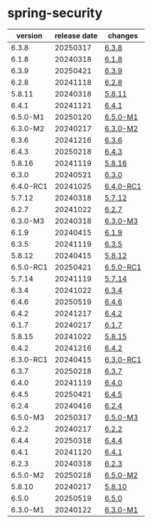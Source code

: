 # spring-security	


|version|release date|changes|
|---|---|---|
|6.3.8|20250317|[6.3.8](./6.3.8-20250317.md)|
|6.1.8|20240318|[6.1.8](./6.1.8-20240318.md)|
|6.3.9|20250421|[6.3.9](./6.3.9-20250421.md)|
|6.2.8|20241118|[6.2.8](./6.2.8-20241118.md)|
|5.8.11|20240318|[5.8.11](./5.8.11-20240318.md)|
|6.4.1|20241121|[6.4.1](./6.4.1-20241121.md)|
|6.5.0-M1|20250120|[6.5.0-M1](./6.5.0-M1-20250120.md)|
|6.3.0-M2|20240217|[6.3.0-M2](./6.3.0-M2-20240217.md)|
|6.3.6|20241216|[6.3.6](./6.3.6-20241216.md)|
|6.4.3|20250218|[6.4.3](./6.4.3-20250218.md)|
|5.8.16|20241119|[5.8.16](./5.8.16-20241119.md)|
|6.3.0|20240521|[6.3.0](./6.3.0-20240521.md)|
|6.4.0-RC1|20241025|[6.4.0-RC1](./6.4.0-RC1-20241025.md)|
|5.7.12|20240318|[5.7.12](./5.7.12-20240318.md)|
|6.2.7|20241022|[6.2.7](./6.2.7-20241022.md)|
|6.3.0-M3|20240318|[6.3.0-M3](./6.3.0-M3-20240318.md)|
|6.1.9|20240415|[6.1.9](./6.1.9-20240415.md)|
|6.3.5|20241119|[6.3.5](./6.3.5-20241119.md)|
|5.8.12|20240415|[5.8.12](./5.8.12-20240415.md)|
|6.5.0-RC1|20250421|[6.5.0-RC1](./6.5.0-RC1-20250421.md)|
|5.7.14|20241119|[5.7.14](./5.7.14-20241119.md)|
|6.3.4|20241022|[6.3.4](./6.3.4-20241022.md)|
|6.4.6|20250519|[6.4.6](./6.4.6-20250519.md)|
|6.4.2|20241217|[6.4.2](./6.4.2-20241217.md)|
|6.1.7|20240217|[6.1.7](./6.1.7-20240217.md)|
|5.8.15|20241022|[5.8.15](./5.8.15-20241022.md)|
|6.4.2|20241216|[6.4.2](./6.4.2-20241216.md)|
|6.3.0-RC1|20240415|[6.3.0-RC1](./6.3.0-RC1-20240415.md)|
|6.3.7|20250218|[6.3.7](./6.3.7-20250218.md)|
|6.4.0|20241119|[6.4.0](./6.4.0-20241119.md)|
|6.4.5|20250421|[6.4.5](./6.4.5-20250421.md)|
|6.2.4|20240416|[6.2.4](./6.2.4-20240416.md)|
|6.5.0-M3|20250317|[6.5.0-M3](./6.5.0-M3-20250317.md)|
|6.2.2|20240217|[6.2.2](./6.2.2-20240217.md)|
|6.4.4|20250318|[6.4.4](./6.4.4-20250318.md)|
|6.4.1|20241120|[6.4.1](./6.4.1-20241120.md)|
|6.2.3|20240318|[6.2.3](./6.2.3-20240318.md)|
|6.5.0-M2|20250218|[6.5.0-M2](./6.5.0-M2-20250218.md)|
|5.8.10|20240217|[5.8.10](./5.8.10-20240217.md)|
|6.5.0|20250519|[6.5.0](./6.5.0-20250519.md)|
|6.3.0-M1|20240122|[6.3.0-M1](./6.3.0-M1-20240122.md)|

